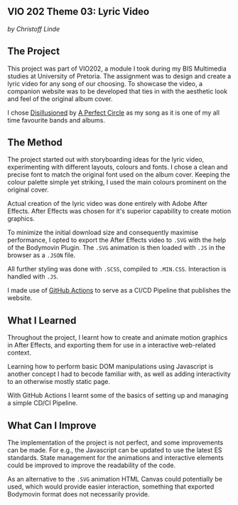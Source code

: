 ## VIO 202 Theme 03: Lyric Video
*by Christoff Linde*

## The Project
This project was part of VIO202, a module I took during my BIS Multimedia studies
at University of Pretoria. The assignment was to design and create a lyric video
for any song of our choosing. To showcase the video, a companion website was to be
developed that ties in with the aesthetic look and feel of the original album cover.

I chose [Disillusioned](https://www.youtube.com/watch?v=BIsH686xWl0) by [A Perfect Circle](https://www.aperfectcircle.com/) as my song as it is one of my all time favourite
bands and albums.

## The Method
The project started out with storyboarding ideas for the lyric video, experimenting
with different layouts, colours and fonts. I chose a clean and precise font to match
the original font used on the album cover. Keeping the colour palette simple yet
striking, I used the main colours prominent on the original cover.

Actual creation of the lyric video was done entirely with Adobe After Effects. After
Effects was chosen for it's superior capability to create motion graphics.

To minimize the initial download size and consequently maximise performance, I opted
to export the After Effects video to `.SVG` with the help of the Bodymovin Plugin.
The `.SVG` animation is then loaded with `.JS` in the browser as a `.JSON` file.

All further styling was done with `.SCSS`, compiled to `.MIN.CSS`. Interaction
is handled with `.JS`.

I made use of [GitHub Actions](https://github.com/features/actions) to serve as a CI/CD Pipeline that
publishes the website.

## What I Learned
Throughout the project, I learnt how to create and animate motion graphics in
After Effects, and exporting them for use in a interactive web-related context.

Learning how to perform basic DOM manipulations using Javascript is another
concept I had to becode familiar with, as well as adding interactivity to an
otherwise mostly static page.

With GitHub Actions I learnt some of the basics of setting up and managing
a simple CD/CI Pipeline.

## What Can I Improve
The implementation of the project is not perfect, and some improvements can be made.
For e.g., the Javascript can be updated to use the latest ES standards. State
management for the animations and interactive elements could be improved to improve
the readability of the code.

As an alternative to the `.SVG` animation HTML Canvas could potentially be used,
which would provide easier interaction, something that exported Bodymovin format
does not necessarily provide.
